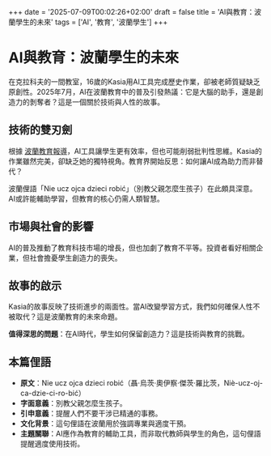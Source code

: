 +++
date = '2025-07-09T00:02:26+02:00'
draft = false
title = 'AI與教育：波蘭學生的未來'
tags = ['AI', '教育', '波蘭學生']
+++

# AI與教育：波蘭學生的未來

在克拉科夫的一間教室，16歲的Kasia用AI工具完成歷史作業，卻被老師質疑缺乏原創性。2025年7月，AI在波蘭教育中的普及引發熱議：它是大腦的助手，還是創造力的剝奪者？這是一個關於技術與人性的故事。

## 技術的雙刃劍

根據 [波蘭教育報導](https://www.wprost.pl/edukacja/12066802/co-zrobic-by-technologia-nie-wyreczala-ucznia-niepokojacy-raport.html)，AI工具讓學生更有效率，但也可能削弱批判性思維。Kasia的作業雖然完美，卻缺乏她的獨特視角。教育界開始反思：如何讓AI成為助力而非替代？

波蘭俚語「Nie ucz ojca dzieci robić」（別教父親怎麼生孩子）在此頗具深意。AI或許能輔助學習，但教育的核心仍需人類智慧。

## 市場與社會的影響

AI的普及推動了教育科技市場的增長，但也加劇了教育不平等。投資者看好相關企業，但社會擔憂學生創造力的喪失。

## 故事的啟示

Kasia的故事反映了技術進步的兩面性。當AI改變學習方式，我們如何確保人性不被取代？這是波蘭教育的未來命題。

**值得深思的問題**：在AI時代，學生如何保留創造力？這是技術與教育的挑戰。

## 本篇俚語
- **原文**：Nie ucz ojca dzieci robić（聶·烏茨·奧伊察·傑茨·羅比茨，Niè-ucz-oj-ca-dzie-ci-ro-bić）
- **字面意義**：別教父親怎麼生孩子。
- **引申意義**：提醒人們不要干涉已精通的事務。
- **文化背景**：這句俚語在波蘭用於強調專業與適度干預。
- **主題關聯**：AI應作為教育的輔助工具，而非取代教師與學生的角色，這句俚語提醒適度使用技術。